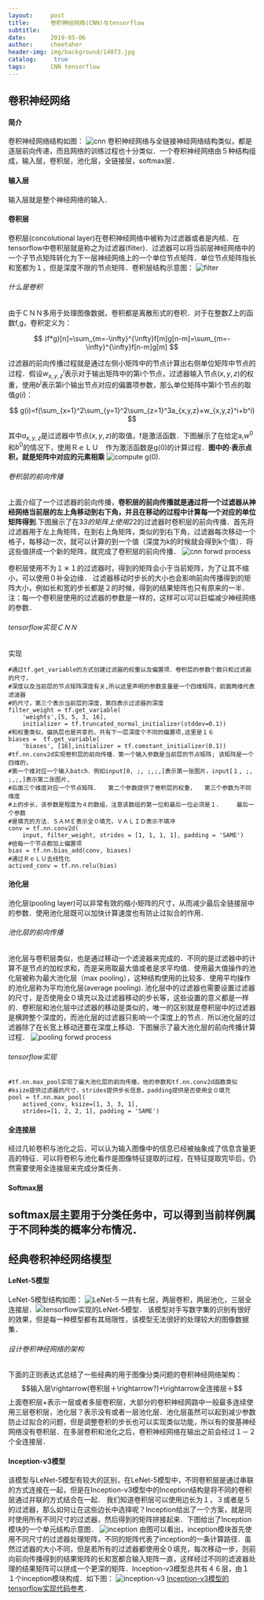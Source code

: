 ```yaml
---
layout:     post
title:      卷积神经网络(CNN)与tensorflow
subtitle:  
date:       2019-05-06
author:     cheetaher
header-img: img/background/14073.jpg
catalog: 	 true
tags:       CNN tensorflow
---
```


## 卷积神经网络

#### 简介

卷积神经网络结构如图：
![cnn](https://github.com/CNyuzhang/CNyuzhang.github.io/blob/master/img/cnn/cnn.png?raw=true)
卷积神经网络与全链接神经网络结构类似，都是逐层前向传递，而且网络的训练过程也十分类似．一个卷积神经网络由５种结构组成，输入层，卷积层，池化层，全链接层，softmax层．

#### 输入层
输入层就是整个神经网络的输入．

#### 卷积层
卷积层(concolutional layer)在卷积神经网络中被称为过滤器或者是内核．在tensorflow中卷积层就是称之为过滤器(filter)．过滤器可以将当前层神经网络中的一个子节点矩阵转化为下一层神经网络上的一个单位节点矩阵．单位节点矩阵指长和宽都为１，但是深度不限的节点矩阵．卷积层结构示意图：
![filter](https://github.com/CNyuzhang/CNyuzhang.github.io/blob/master/img/cnn/filter.png?raw=true)

###### 什么是卷积
由于ＣＮＮ多用于处理图像数据，卷积都是离散形式的卷积．对于在整数Z上的函数f,g，卷积定义为：

$$
(f*g)[n]=\sum_{m=-\infty}^{\infty}f[m]g[n-m]=\sum_{m=-\infty}^{\infty}f[n-m]g[m]
$$

过滤器的前向传播过程就是通过左侧小矩阵中的节点计算出右侧单位矩阵中节点的过程．假设$w_{x,y,z}^{i}$表示对于输出矩阵中的第i个节点，过滤器输入节点$(x,y,z)$的权重，使用$b^i$表示第i个输出节点对应的偏置项参数，那么单位矩阵中第I个节点的取值$g(i)$：

$$
g(i)=f(\sum_{x=1}^2\sum_{y=1}^2\sum_{z=1}^3a_{x,y,z}×w_{x,y,z}^i+b^i)
$$

其中$a_{x,y,z}$是过滤器中节点$(x,y,z)$的取值，f是激活函数．下图展示了在给定a,$w^0$和$b^0$的情况下，使用ＲｅＬＵ　作为激活函数是g(0)的计算过程．**图中的·表示点积，就是矩阵中对应的元素相乘**
![compute g(0)](https://github.com/CNyuzhang/CNyuzhang.github.io/blob/master/img/cnn/compute%20g0.png?raw=true).

###### 卷积层的前向传播
上面介绍了一个过滤器的前向传播，**卷积层的前向传播就是通过将一个过滤器从神经网络当前层的左上角移动到右下角，并且在移动的过程中计算每一个对应的单位矩阵得到**.下图展示了在3*3的矩阵上使用2*2的过滤器时卷积层的前向传播．首先将过滤器用于左上角矩阵，在到右上角矩阵，类似的到右下角，过滤器每次移动一个格子，每移动一次，就可以计算的到一个值（深度为k的时候就会得到k个值）．将这些值拼成一个新的矩阵，就完成了卷积层的前向传播．
![cnn forwd process](https://github.com/CNyuzhang/CNyuzhang.github.io/blob/master/img/cnn/cnn%20forwd%20process.png?raw=true)

卷积层使用不为１＊１的过滤器时，得到的矩阵会小于当前矩阵，为了让其不缩小，可以使用０补全边缘．
过滤器移动时步长的大小也会影响前向传播得到的矩阵大小，例如长和宽的步长都是２的时候，得到的结果矩阵也只有原来的一半．
注：每一个卷积层使用的过滤器的参数是一样的，这样可以可以巨幅减少神经网络的参数．

###### tensorflow实现ＣＮＮ　
实现
```
#通过tf.get_variable的方式创建过滤器的权重以及偏置项．卷积层的参数个数只和过滤器的尺寸，
#深度以及当前层的节点矩阵深度有关,所以这里声明的参数变量是一个四维矩阵，前面两维代表滤波器
#的尺寸，第三个表示当前层的深度，第四表示过滤器的深度
filter_weight = tf.get_variable(
    'weights',[5, 5, 3, 16],
    initializer = tf.truncated_normal_initializer(stddev=0.1))
#和权重类似，偏执层也是共享的，共有下一层深度个不同的偏置项,这里是１６
biases =  tf.get_variable(
    'biases', [16],initializer = tf.comstant_initializer(0.1))
#tf.nn.conv2d实现卷积层的前向传播．第一个输入参数是当前层的节点矩阵; 该矩阵是一个四维的，
#第一个维对应一个输入batch．例如input[0, ;, ;,;,]表示第一张图片，input[１, ;, ;,;,]表示第二张图片,
#后面三个维度对应一个节点矩阵．　　第二个参数提供了卷积层的权重，　　第三个参数为不同维度
#上的步长，该参数是程度为４的数组，注意该数组的第一位和最后一位必须是１．　　　最后一个参数
#是填充的方法．ＳＡＭＥ表示全０填充，ＶＡＬＩＤ表示不填冲
conv = tf.nn.conv2d(
    input, filter_weight, strides = [1, 1, 1, 1], padding = 'SAME')
#给每一个节点都加上偏置项
bias = tf.nn.bias_add(conv, biases)
#通过ＲｅＬＵ去线性化
actived_conv = tf.nn.relu(bias)
```
#### 池化层
池化层(pooling layer)可以非常有效的缩小矩阵的尺寸，从而减少最后全链接层中的参数．使用池化层既可以加快计算速度也有防止过拟合的作用．

###### 池化层的前向传播
池化层与卷积层类似，也是通过移动一个滤波器来完成的．不同的是过滤器中的计算不是节点的加权求和，而是采用取最大值或者是求平均值．使用最大值操作的池化层被称为最大池化层（max pooling），这种结构使用的比较多．使用平均操作的池化层称为平均池化层(average pooling). 池化层中的过滤器也需要设置过滤器的尺寸，是否使用全０填充以及过滤器移动的步长等，这些设置的意义都是一样的．卷积层和池化层中过滤器的移动是类似的，唯一的区别就是卷积层中的过滤器是横跨整个深度的，而池化层的过滤器只影响一个深度上的节点．所以池化层的过滤器除了在长宽上移动还要在深度上移动．下图展示了最大池化层的前向传播计算过程．
![pooling forwd process](https://github.com/CNyuzhang/CNyuzhang.github.io/blob/master/img/cnn/pooling%20forward.png?raw=true)

###### tensorflow实现
```
#tf.nn.max_pool实现了最大池化层的前向传播，他的参数和tf.nn.conv2d函数类似
#ksize提供过滤器的尺寸，strides提供步长信息，padding提供是否使用全０填充
pool = tf.nn.max_pool(
    actived_conv, ksize=[1, 3, 3, 1],
    strides=[1, 2, 2, 1], padding = 'SAME')
```
#### 全连接层
经过几轮卷积与池化之后，可以认为输入图像中的信息已经被抽象成了信息含量更高的特征．可以将卷积与池化看作是图像特征提取的过程，在特征提取完毕后，仍然需要使用全连接层来完成分类任务．
#### Softmax层
softmax层主要用于分类任务中，可以得到当前样例属于不同种类的概率分布情况．
---

## 经典卷积神经网络模型
#### LeNet-5模型
LeNet-5模型结构如图：
![LeNet-5](https://github.com/CNyuzhang/CNyuzhang.github.io/blob/master/img/cnn/LeNet_5.png?raw=true)
一共有七层，两层卷积，两层池化，三层全连接层．![tensorflow实现的LeNet-5模型]()．
该模型对手写数字集的识别有很好的效果，但是每一种模型都有其局限性，该模型无法很好的处理较大的图像数据集．
###### 设计卷积神经网络的架构
下面的正则表达式总结了一些经典的用于图像分类问题的卷积神经网络架构：
$$输入层\rightarrow(卷积层＋\rightarrow?)+\rightarrow全连接层＋$$
上面卷积层+表示一层或者多层卷积层，大部分的卷积神经网路中一般最多连续使用三层卷积层，池化层？表示没有或者一层池化层．池化层虽然可以起到减少参数防止过拟合的问题，但是调整卷积的步长也可以实现类似功能，所以有的俊基神经网络没有卷积层．在多层卷积和池化之后，卷积神经网络在输出之前会经过１－２个全连接层．
#### Inception-v3模型
该模型与LeNet-5模型有较大的区别，在LeNet-5模型中，不同卷积层是通过串联的方式连接在一起，但是在Inception-v3模型中的Inception结构是将不同的卷积层通过并联的方式结合在一起．
我们知道卷积层可以使用边长为１，３或者是５的过滤器，那么如何让在这些边长中选择呢？Inception给出了一个方案，就是同时使用所有不同尺寸的过滤器，然后得到的矩阵拼接起来．下图给出了Inception模块的一个单元结构示意图．
![inception](https://github.com/CNyuzhang/CNyuzhang.github.io/blob/master/img/cnn/inception.png?raw=true)
由图可以看出，inception模块首先使用不同尺寸的过滤器处理矩阵，不同的矩阵代表了inception的一条计算路径．虽然过滤器的大小不同，但是若所有的过滤器都使用全０填充，每次移动一步，则前向前向传播得到的结果矩阵的长和宽都合输入矩阵一直，这样经过不同的滤波器处理的结果矩阵可以拼成一个更深的矩阵．Inception-v3模型总共有４６层，由１１个inception模块构成．如下图：
![inception-v3](https://github.com/CNyuzhang/CNyuzhang.github.io/blob/master/img/cnn/inception-v3.png?raw=true)
[Inception-v3模型的tensorflow实现代码参考]()．


